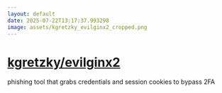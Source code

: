```yaml
---
layout: default
date: 2025-07-22T13:17:37.993298
image: assets/kgretzky_evilginx2_cropped.png
---
```


# [kgretzky/evilginx2](https://github.com/kgretzky/evilginx2)

phishing tool that grabs credentials and session cookies to bypass 2FA
